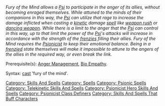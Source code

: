 *Fury of the Mind allows a [Psi](:Category:_Psionicists.md "wikilink")
to participate in the anger of its allies, without becoming enraged
themselves. While attuned to the minds of their companions in this way,
the [Psi](:Category:_Psionicists.md "wikilink") can utilize that rage to
increase the damage inflicted when casting a
[kinetic](:Category:_Telekinetic_Skills_And_Spells.md "wikilink") damage
[spell](:Category:_Spells.md "wikilink") like [weapon
rush](Weapon_Rush.md "wikilink") or [dancing
weapon](Dancing_Weapon.md "wikilink"). While there is a limit to the
anger that the [Psi](:Category:_Psionicists.md "wikilink") can control
in this way, up to that limit the power of the
[Psi](:Category:_Psionicists.md "wikilink")'s attacks will increase in
accordance with the strength of the [frenzies](Frenzy.md "wikilink")
filling their allies. Fury of the Mind requires the
[Psionicist](:Category:_Psionicists.md "wikilink") to keep their
emotional balance. Being in a [frenzied](Frenzy.md "wikilink") state
themselves will make it impossible to attune to the angers of the allies
in the required way, or even break the link.*

Prerequisite(s): [Anger Management](Anger_Management.md "wikilink"),
[Bio Empathy](Bio_Empathy.md "wikilink").

Syntax: [cast](Cast.md "wikilink") 'fury of the mind'.

[Category: Skills And Spells](Category:_Skills_And_Spells "wikilink")
[Category: Spells](Category:_Spells "wikilink") [Category: Psionic
Spells](Category:_Psionic_Spells "wikilink") [Category: Telekinetic
Skills And Spells](Category:_Telekinetic_Skills_And_Spells "wikilink")
[Category: Psionicist Hero Skills And
Spells](Category:_Psionicist_Hero_Skills_And_Spells "wikilink")
[Category: Psionicist Class
Definers](Category:_Psionicist_Class_Definers "wikilink") [Category:
Skills And Spells That Buff
Characters](Category:_Skills_And_Spells_That_Buff_Characters "wikilink")

